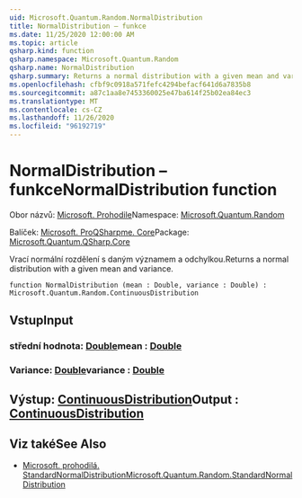 ```yaml
---
uid: Microsoft.Quantum.Random.NormalDistribution
title: NormalDistribution – funkce
ms.date: 11/25/2020 12:00:00 AM
ms.topic: article
qsharp.kind: function
qsharp.namespace: Microsoft.Quantum.Random
qsharp.name: NormalDistribution
qsharp.summary: Returns a normal distribution with a given mean and variance.
ms.openlocfilehash: cfbf9c0918a571fefc4294befacf641d6a7835b8
ms.sourcegitcommit: a87c1aa8e7453360025e47ba614f25b02ea84ec3
ms.translationtype: MT
ms.contentlocale: cs-CZ
ms.lasthandoff: 11/26/2020
ms.locfileid: "96192719"
---
```

# <a name="normaldistribution-function"></a><span data-ttu-id="168d0-102">NormalDistribution – funkce</span><span class="sxs-lookup"><span data-stu-id="168d0-102">NormalDistribution function</span></span>

<span data-ttu-id="168d0-103">Obor názvů: [Microsoft. Prohodile](xref:Microsoft.Quantum.Random)</span><span class="sxs-lookup"><span data-stu-id="168d0-103">Namespace: [Microsoft.Quantum.Random](xref:Microsoft.Quantum.Random)</span></span>

<span data-ttu-id="168d0-104">Balíček: [Microsoft. ProQSharpme. Core](https://nuget.org/packages/Microsoft.Quantum.QSharp.Core)</span><span class="sxs-lookup"><span data-stu-id="168d0-104">Package: [Microsoft.Quantum.QSharp.Core](https://nuget.org/packages/Microsoft.Quantum.QSharp.Core)</span></span>


<span data-ttu-id="168d0-105">Vrací normální rozdělení s daným významem a odchylkou.</span><span class="sxs-lookup"><span data-stu-id="168d0-105">Returns a normal distribution with a given mean and variance.</span></span>

```qsharp
function NormalDistribution (mean : Double, variance : Double) : Microsoft.Quantum.Random.ContinuousDistribution
```


## <a name="input"></a><span data-ttu-id="168d0-106">Vstup</span><span class="sxs-lookup"><span data-stu-id="168d0-106">Input</span></span>

### <a name="mean--double"></a><span data-ttu-id="168d0-107">střední hodnota: [Double](xref:microsoft.quantum.lang-ref.double)</span><span class="sxs-lookup"><span data-stu-id="168d0-107">mean : [Double](xref:microsoft.quantum.lang-ref.double)</span></span>




### <a name="variance--double"></a><span data-ttu-id="168d0-108">Variance: [Double](xref:microsoft.quantum.lang-ref.double)</span><span class="sxs-lookup"><span data-stu-id="168d0-108">variance : [Double](xref:microsoft.quantum.lang-ref.double)</span></span>





## <a name="output--continuousdistribution"></a><span data-ttu-id="168d0-109">Výstup: [ContinuousDistribution](xref:Microsoft.Quantum.Random.ContinuousDistribution)</span><span class="sxs-lookup"><span data-stu-id="168d0-109">Output : [ContinuousDistribution](xref:Microsoft.Quantum.Random.ContinuousDistribution)</span></span>



## <a name="see-also"></a><span data-ttu-id="168d0-110">Viz také</span><span class="sxs-lookup"><span data-stu-id="168d0-110">See Also</span></span>

- [<span data-ttu-id="168d0-111">Microsoft. prohodilá. StandardNormalDistribution</span><span class="sxs-lookup"><span data-stu-id="168d0-111">Microsoft.Quantum.Random.StandardNormalDistribution</span></span>](xref:Microsoft.Quantum.Random.StandardNormalDistribution)